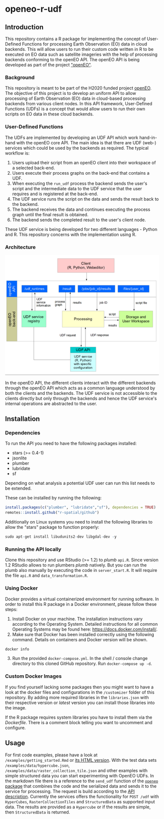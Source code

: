 # openeo-r-udf

## Introduction
This repository contains a R package for implementing the concept of User-Defined Functions for processing Earth Observation (EO) data in cloud backends. This will allow users to run their custom code written in R to be executed on EO data such as satellite imageries with the help of processing backends conforming to the openEO API. The openEO API is being developed as part of the project ["openEO"](https://github.com/Open-EO).

### Background
This repository is meant to be part of the H2020 funded project [openEO](http://openeo.org). The objective of this project is to develop an uniform API to allow processing of Earth Observation (EO) data in cloud-based processing backends from various client nodes. In this API framework, User-Defined Functions (UDFs) is a concept that would allow users to run their own scripts on EO data in these cloud backends.

### User-Defined Functions
The UDFs are implemented by developing an UDF API which work hand-in-hand with the openEO core API. The main idea is that there are UDF (web-) services which could be used by the backends as required. The typical workflow is:

1. Users upload their script from an openEO client into their workspace of a selected back-end.
2. Users execute their process graphs on the back-end that contains a UDF.
3. When executing the `run_udf` process the backend sends the user's script and the intermediate data to the UDF service that the user requires and is registered at the back-end.
4. The UDF service runs the script on the data and sends the result back to the backend.
5. The backend receives the data and continues executing the process graph until the final result is obtained.
6. The backend sends the completed result to the user's client node.

These UDF service is being developed for two different languages - Python and R. This repository concerns with the implementation using R.

### Architecture

![openEO UDF Architecture](/img/udf_architecture.png)

In the openEO API, the different clients interact with the different backends through the openEO API which acts as a common language understood by both the clients and the backends. The UDF service is not accessible to the clients directly but only through the backends and hence the UDF service's internal operations are abstracted to the user.

## Installation

### Dependencies
To run the API you need to have the following packages installed:
 * stars (>= 0.4-1)
 * jsonlite
 * plumber
 * lubridate
 * sf
 
Depending on what analysis a potential UDF user can run this list needs to be extended.

These can be installed by running the following:

```r
install.packages(c("plumber", "lubridate","sf"), dependencies = TRUE)
remotes::install.github("r-spatial/github")
```

Additionally on Linux systems you need to install the following libraries to allow the "stars" package to function properly:
```r
sudo apt-get install libudunits2-dev libgdal-dev -y
```

### Running the API locally
Clone this repository and use RStudio (>= 1.2) to *plumb* `api.R`. Since version 1.2 RStudio allows to run plumbers *plumb* natively. But you can run the plumb also manually by executing the code in `server_start.R`. It will require the file `api.R` and `data_transformation.R`.

### Using Docker
Docker provides a virtual containerized environment for running software. In order to install this R package in a Docker environment, please follow these steps:

1. Install Docker on your machine. The installation instructions vary according to the Operating System. Detailed instructions for all common Operating Systems may be found here: <https://docs.docker.com/install/>.
2. Make sure that Docker has been installed correctly using the following command. Details on containers and Docker version will be shown.
```bash
docker info
```
3. Run the provided `docker-compose.yml`. In the shell / console change directory to this cloned GitHub repository. Run `docker-compose up -d`.

### Custom Docker Images

If you find yourself lacking some packages then you might want to have a look at the docker files and configurations in the `/customizer` folder of this repository. By adding more required libraries in the `libraries.json` with their respective version or *latest* version you can install those libraries into the image.

If the R package requires system libraries you have to install them via the *Dockerfile*. There is a comment block telling you want to uncomment and configure.

## Usage
For first code examples, please have a look at `/examples/getting_started.Rmd` or [its HTML version](/examples/getting_started.html). With the test data sets `/examples/data/hypercube.json`, `/examples/data/raster_collection_tile.json` and other examples with simple structured data you can start experimenting with OpenEO UDFs. In the markdown file there is a reference to the `send_udf` function of the [`openeo` package](https://github.com/Open-EO/openeo-r-client) that combines the code and the serialized data and sends it to the service for processing. The request is build according to the [API description](https://open-eo.github.io/openeo-udf/api_docs/). Currently the services offers the functionality for `POST /udf` with `HyperCubes`, `RasterCollectionTiles` and `StructuredData` as supported input data. The results are provided as a `Hypercube` or if the results are simple, then `StructuredData` is returned.

